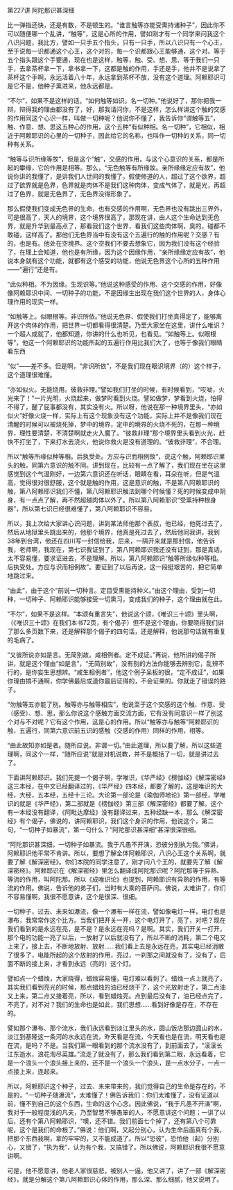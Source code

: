 第227讲 阿陀那识甚深细

比一弹指还快，还是有数，不是顿生的。“谁言触等亦能受熏持诸种子”，因此你不可以随便哪一个乱讲，“触等”，这是心所的作用，譬如刚才有一个同学来问我这个八识问题，我比方，譬如一只手五个指头，只有一只手，所以八识只有一个心王，至于说每一识都通这个心王，这个对的，每一个识都跟心王能够通，这个对。等于五个指头跟这个手要通，现在也是这样，触等，触、受、想、思、等于我们一只手，去拿茶杯拿一下，拿书拿一下，这都是触的作用，手还是手，他并不是说拿了茶杯这个手啊，永远活着八十年，永远拿到茶杯不放，没有这个道理。阿赖耶识可是它不是，他种子熏进来，他永远都是。

“不尔”，如果不是这样的话。“如何触等如识。名一切种。”他说好了，那你把我一辩，辩得我的理由都没有了，好，那我请问你，不是这样，怎么样讲这个触的交感的作用同这个心识一样，叫做一切种呢？他说你不懂了，我告诉你“谓触等五”，触、作意、想、思这五种心的作用，这个五种“有似种相。名一切种”，它相似，相近于阿赖耶识的心里的一切种子，因此给它的名称，也叫作一切种的关系，同一切种有关系。

“触等与识所缘等故”，但是这个“触”，交感的作用，与这个心意识的关系，都是所起的攀缘，它的作用是相等。那么，“无色触等有所缘故。亲所缘缘定应有故”，他说你讲的我懂了，是讲我们人世间的我懂了，假使修道的人，超过了这个欲界，超过了欲界就是色界，色界就是肉体不是我们这种肉体，变成气体了，就是光，再超过了色界，就是无色界了，无色界没得形象了。

那么假使我们变成无色界的生命，也有交感的作用啊，无色界也没有跳出三界外，可是很高了，天人的境界，这个境界很高了，那现在讲，由人这个生命达到无色界，就是升华到最高点了，那看我们这个世界，看我们这些肉体啊，臭的，碰都不敢碰，这样高了。那他们无色界当中有没有这个五遍行的触的作用呢？交感？有的，也是有。他处在空境界。这个空我们不要去想象它，因为我们没有这个经验了，在理上会知道，他也是有所缘，因为这个因缘作用，“亲所缘缘定应有故”，他说本身就有这个功能，就都有这个感受的功能，他说无色界这个心所的五种作用——“遍行”还是有。

“此似种相。不为因缘。生现识等。”他说这种感受的作用、这个交感的作用，好像像阿赖耶识中间、一切种子的功能，不是因缘生出现在我们这个世界的人，身体心理作用的现实一样。

“如触等上。似眼根等。非识所依。”他说无色界、假使我们打坐真得定了，能够离开这个肉体的作用，把世界一切都看得很清楚。乃至大家坐在这里，讲什么唯识？一个超人成就了，他都知道，你讲的什么也听见，也看见。“如触等上。似眼根等”，他这一个阿赖耶识的功能所起的五遍行作用比我们大了，也等于像我们眼睛看东西

“似”——差不多。但是啊，“非识所依”，不是我们现在眼识境界（的）这个样子，这个道理很难懂。

“亦如似火。无能烧用。彼救非理。”譬如我们打坐的时候，有时候看到，“哎呦，火光来了！”一片光明，火烧起来，做梦时看到火烧。譬如做梦，梦看到火烧，怕得不得了，醒了屁事都没有，其实没有火。所以呀，他说在那一种境界里头，“亦如似火”好像火烧一样，实际上有这个现象没有这个功能，实际上并不是像我们现在清醒的时候可以被烧死掉，梦中的境界，定中的境界的火烧不死的，在那一种境界，理性要清楚，不清楚啊就走火入魔了。“彼救非理”那个境界里头看到火光，赶快不打坐了，下来打水去浇火，他说你救火是没有道理的。“彼救非理”，不合理。

所以“触等所缘似种等相。后执受处。方应与识而相例故”，说这个触，阿赖耶识里头的触，同第六意识的触不同。讲到现在，比较有一点了解了，我们现在坐在这里感觉到这个气温刚好，一边第六意识还在听话，眼睛在看，耳朵在听，但是气温高，觉得很对很舒服，这个就是触的作用，这是意识的触，不是第八阿赖耶识的触，第八阿赖耶识我们不懂，第八阿赖耶识触法到哪个时候懂？死的时候变成中阴身，有一点点了解，再不然超越肉体以外了。所以第八阿赖耶识“受熏持种根身器”，所以第七识已经很难懂了，第八阿赖耶识不容易。

所以，我上次给大家讲心识问题，讲到某法师他那个表叔，他已经，他死过去了，然后从地狱里头跳出来的，他那个境界，他真是死过去了，然后他同我讲，我到38年到台湾，他还在四川写一封信给我，后来，一隔开来就是那封信，他告诉我，老师啊，我现在，第七识我证到了，第八阿赖耶识我还没有证到，那是真话。太不容易懂，要求证进去，不是理解。所以，第八阿赖耶识“触等所缘似种等相。后执受处。方应与识而相例故”。要证到了以后再说，这一段挺艰苦的，把它简单地跳过来。

“由此”，由于这个“前说一切种言。定目受熏能持种义。”由这个理由，受到一切种，一切种子、阿赖耶识能够接受一切熏习，变成我们的种子，这个理由就在此。

“不尔”，如果不是这样。“本颂有重言失”，他说这个颂，《唯识三十颂》里头啊，（《唯识三十颂》在我们本书72页，有个偈子）但不是这个理由，你要晓得我们讲了那么多页数下来，还是解释那个偈子的四句话，还是解释，他说那句话就有重复的毛病了。

“又彼所说亦如是言。无简别故。咸相例者。定不成证。”再说，他所讲的偈子所讲，就是这个理由“如是言”，“无简别故”，没有别的方法你能够去辨别它，乱辨不行的，是你妄生思想辨。“咸生相例者”，他这个例子呆板的很，“定不成证”，如果你理由搞不通啊，你学佛最后成道你最后证得的，不会证果的。你就走了错误的路子。

“勿触等五亦能了别。触等亦与触等相应”，他说至于这个交感的这个触、作意、受（感受）、想、思，那么你说这个感触方面交流方面，它有没有同意识一样了别这个对与不对呢？它有这个作用，这是心的作用。所以“触等亦与触等”阿赖耶识的触，五遍行，同第六意识前五识的感触（交感的作用）同样的作用，相等。

“由此故知亦如是者。随所应说。非谓一切。”由此道理，所以要了解，所以这些道理啊，同这个一样，“随所应说”就是对机说教，并不是概括了一切，就是讲过去了。

下面讲阿赖耶识。我们先提一个偈子啊，学唯识，《华严经》《楞伽经》《解深密经》这三本经，在中文已经翻译过的，《华严经》四本经，都要了解的，这是唯识的大经，大经，五本经，五经十三论。大论第一部论是《瑜伽师地论》第一部经，学唯识的就是《华严经》，第二部就是《楞伽经》第三部《解深密经》都要了解。这个有一本经没有翻译，《阿毗达摩经》没有翻译过来，五种经缺一本，那么《解深密经》有个偈子，佛说的，讲阿赖耶识，我们这个身识的作用，他说这个，第二句，“一切种子如暴流”，第一句什么？“阿陀那识甚深细”甚深很深很细。

“阿陀那识甚深细，一切种子如暴流。我于凡愚不开演，恐彼分别执为我。”佛讲，阿赖耶识他平常不肯讲。所以，要想了解全体阿赖耶识，八识心王这个关系啊，就要了解《解深密经》。你们本院的同学注意了，刚才问八个王的，就要先了解《解深密经》。阿赖耶识在《解深密经》里怎么翻译成阿陀那识呢？阿陀那等于异熟、等流的作用，叫阿陀那。所以《成唯识论》也提到，阿赖耶识有异熟的作用，有等流的作用。佛说，告诉他的弟子们，当时有大乘的菩萨问。佛说，太难讲了，你们不容易懂啊，我很不愿意讲，这个是很深、很细。

一切种子，过去、未来如瀑流，像一个瀑布一样在流，譬如像电灯一样，电灯也是瀑布，我常常作这个比方。当我们把开关一开，这个电灯开了，亮了，对吧？现在我们看到的是永远在亮，是不是？是永远在亮吗？是啊。其实，我们开关一打开，那个电的功能一亮了以后，一放射了以后就没有了，所以不断的消耗，第二个电又上来了，接上去，不断地放射、放射……我们看上去是永远在亮，其实电已经消散了很多了，电能所起的这个放射的作用，亮过，一刹那之间就没有了，没有了，后面不断的接上来，才看到永远（亮的）这个灯。

譬如点一个蜡烛，大家晓得，蜡烛容易懂，电灯难以看到了。蜡烛一点上就亮了，其实我们看到亮光的时候，那点蜡烛的油已经烧干了，这个光放射走了，第二点油又上来，第二点又接着亮，所以，看到蜡烛亮。点到最后没有了，油已经点完了，不亮了，对不对？我们的生命也是如此，我们思想……看到好像是存在，不存在的。

譬如那个瀑布、那个流水，我们永远看到淡江里头的水，圆山饭店那边圆山的水，淡江到基隆这一条河的水永远在流，昨天看是在流，今天看也是在流，明天看也是在流，是吗？不是。当我们第一眼看到的那个流水没有了，到前面去了，“滚滚长江东逝水，浪花淘尽英雄。”流走了就没有了，那么我们看到第二眼，永远看着，它是一个浪头一个浪头接上来的，还不是一个浪头一个浪头，是一点水分子，一点一点接上来，连起来。

所以，阿赖耶识这个种子，过去、未来带来的，我们觉得自己的生命是存在的，不是的，“一切种子随瀑流”，太难懂了！佛告诉我们：你们太难懂了，没有证道以前，懂不到自己的这个东西，生命的这个心念。因此佛说，“我于凡愚不开演”啊，我对于一般程度浅的凡夫，乃至智慧不够愚笨的人，不愿意讲这个问题；一讲了以后，还有个第八阿赖耶识，“噢，还不错。我们前面七个掉了，还有第八个可靠呢，这个是我们的命根了。”佛说：他们啊，又起分别心，认为生命后面真有个我，把那个东西我啊，拿的牢牢的，又不能成道了。所以“恐彼”，恐怕他（起）分别心，又错了，“执为我”，认为有个我，又搞错了。所以佛说，阿赖耶识我很不愿意讲啊。

可是，他不愿意讲，他老人家很慈悲，被别人一逼，他又讲了，讲了一部《解深密经》，就是分解这个第八阿赖耶识心体的作用，那么深、那么细腻，他又说明了。


